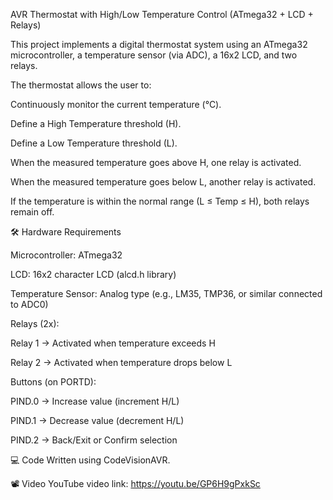 AVR Thermostat with High/Low Temperature Control (ATmega32 + LCD + Relays)

This project implements a digital thermostat system using an ATmega32 microcontroller, a temperature sensor (via ADC), a 16x2 LCD, and two relays.

The thermostat allows the user to:

Continuously monitor the current temperature (°C).

Define a High Temperature threshold (H).

Define a Low Temperature threshold (L).

When the measured temperature goes above H, one relay is activated.

When the measured temperature goes below L, another relay is activated.

If the temperature is within the normal range (L ≤ Temp ≤ H), both relays remain off.

🛠 Hardware Requirements

Microcontroller: ATmega32

LCD: 16x2 character LCD (alcd.h library)

Temperature Sensor: Analog type (e.g., LM35, TMP36, or similar connected to ADC0)

Relays (2x):

Relay 1 → Activated when temperature exceeds H

Relay 2 → Activated when temperature drops below L

Buttons (on PORTD):

PIND.0 → Increase value (increment H/L)

PIND.1 → Decrease value (decrement H/L)

PIND.2 → Back/Exit or Confirm selection

  💻 Code Written using CodeVisionAVR.

📽️ Video YouTube video link: https://youtu.be/GP6H9gPxkSc

